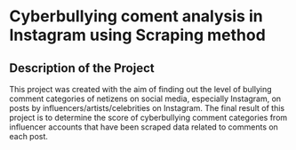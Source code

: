 # Cyberbullying coment analysis in Instagram using Scraping method

## Description of the Project
This project was created with the aim of finding out the level of bullying comment categories of netizens on social media, especially Instagram, on posts by influencers/artists/celebrities on Instagram. The final result of this project is to determine the score of cyberbullying comment categories from influencer accounts that have been scraped data related to comments on each post.
